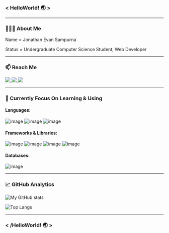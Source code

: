 ### < HelloWorld! 🌏 > 
---

### 🧑🏻‍💻 About Me
Name = Jonathan Evan Sampurna

Status = Undergraduate Computer Science Student, Web Developer

---

### 📫 Reach Me
<a href="mailto:jonathan.sampurna@gmail.com">
  <img src="https://img.shields.io/badge/Gmail-D14836?style=for-the-badge&logo=gmail&logoColor=white">
</a>

<a href="https://www.linkedin.com/in/jonathanevansampurna/">
  <img src="https://img.shields.io/badge/LinkedIn-0077B5?style=for-the-badge&logo=linkedin&logoColor=white">
</a>

<a href="https://www.hackerrank.com/Jonevs">
  <img src="https://img.shields.io/badge/-Hackerrank-2EC866?style=for-the-badge&logo=HackerRank&logoColor=white">
</a>

---

### 💼 Currently Focus On Learning & Using
<h4>Languages:</h4>

![image](https://img.shields.io/badge/JavaScript-323330?style=for-the-badge&logo=javascript&logoColor=F7DF1E)
![image](https://img.shields.io/badge/Java-ED8B00?style=for-the-badge&logo=java&logoColor=white)
![image](https://img.shields.io/badge/TypeScript-007ACC?style=for-the-badge&logo=typescript&logoColor=white)


<h4>Frameworks & Libraries:</h4>

![image](https://img.shields.io/badge/React-20232A?style=for-the-badge&logo=react&logoColor=61DAFB)
![image](https://img.shields.io/badge/next.js-000000?style=for-the-badge&logo=nextdotjs&logoColor=white)
![image](https://img.shields.io/badge/Node.js-339933?style=for-the-badge&logo=nodedotjs&logoColor=white)
![image](https://img.shields.io/badge/Express.js-000000?style=for-the-badge&logo=express&logoColor=white)

<h4>Databases:</h4>

![image](https://img.shields.io/badge/MongoDB-4EA94B?style=for-the-badge&logo=mongodb&logoColor=white)

---

### 📈 GitHub Analytics

![My GitHub stats](https://github-readme-stats.vercel.app/api?username=Jonevs&show_icons=true&theme=react&line_height=28&custom_title=Github%20Stats)

![Top Langs](https://github-readme-stats.vercel.app/api/top-langs/?username=Jonevs&layout=compact&theme=react&langs_count=8&card_width=445&custom_title=My%20Programming%20Languages)

---
### < /HelloWorld! 🌏 > 
